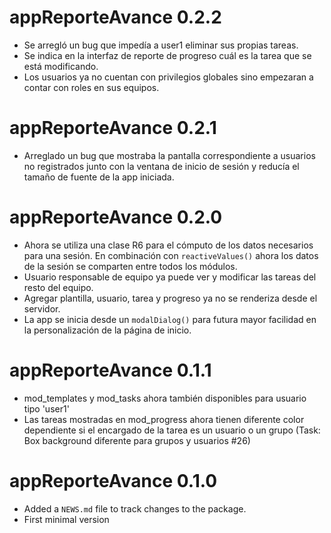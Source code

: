 # appReporteAvance 0.2.2

- Se arregló un bug que impedía a user1 eliminar sus propias tareas.
- Se indica en la interfaz de reporte de progreso cuál es la tarea que se está modificando.
- Los usuarios ya no cuentan con privilegios globales sino empezaran a contar con roles en sus equipos.

# appReporteAvance 0.2.1

- Arreglado un bug que mostraba la pantalla correspondiente a usuarios no registrados junto con la ventana de inicio de sesión y reducía el tamaño de fuente de la app iniciada.

# appReporteAvance 0.2.0

- Ahora se utiliza una clase R6 para el cómputo de los datos necesarios para una sesión. En combinación con `reactiveValues()` ahora los datos de la sesión se comparten entre todos los módulos.
- Usuario responsable de equipo ya puede ver y modificar las tareas del resto del equipo. 
- Agregar plantilla, usuario, tarea y progreso ya no se renderiza desde el servidor.
- La app se inicia desde un `modalDialog()` para futura mayor facilidad en la personalización de la página de inicio.

# appReporteAvance 0.1.1

- mod_templates y mod_tasks ahora también disponibles para usuario tipo 'user1'
- Las tareas mostradas en mod_progress ahora tienen diferente color dependiente si el encargado de la tarea es un usuario o un grupo (Task: Box background diferente para grupos y usuarios #26)

# appReporteAvance 0.1.0

- Added a `NEWS.md` file to track changes to the package.
- First minimal version




